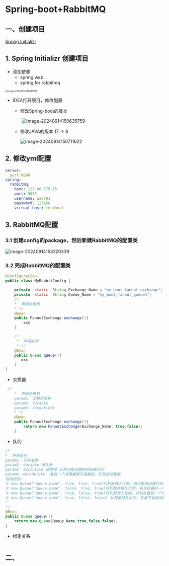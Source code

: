 # Spring-boot+RabbitMQ

## 一、创建项目

[Spring Initializr](https://start.spring.io/)

## 1. Spring Initializr 创建项目

- 添加依赖
  - spring web
  - spring for rabbitmq

<img src="C:\Users\Daily\AppData\Roaming\Typora\typora-user-images\image-20240914145647931.png" alt="image-20240914145647931" style="zoom:50%;" />



- IDEA打开项目，修改配置

  - 修改Spring-boot的版本

    ​	![image-20240914150635759](C:\Users\Daily\AppData\Roaming\Typora\typora-user-images\image-20240914150635759.png)

  - 修改JAVA的版本 17 => 8

    ![image-20240914150711622](C:\Users\Daily\AppData\Roaming\Typora\typora-user-images\image-20240914150711622.png)

## 2.  修改yml配置

```yaml
server:
  port:8090
spring:
  rabbitmq:
    host: 123.60.179.15
    port: 5672
    username: user01
    password: 123456
    virtual-host: testhost
```

## 3. RabbitMQ配置

### 3.1 创建config的package，然后新建RabbitMQ的配置类

![image-20240914153320339](C:\Users\Daily\AppData\Roaming\Typora\typora-user-images\image-20240914153320339.png)

### 3.2 完成RabbitMQ的配置类

```java
@Configuration
public class MyRabbitConfig {

    private  static  String Exchange_Name = "my_boot_fanout_exchange";
    private  static  String Queue_Name = "my_boot_fanout_queue1";
    /*
    *  声明交换机
    * */
    @Bean
    public FanoutExchange exchange(){
        xxx
    }

    /*
     *  声明队列
     * */
    @Bean
    public Queue queue(){
       xxx
    }
}
```

- 交换器

```java
 /*
    *  声明交换机
    param1: 交换机名称
    param2: durable
    param3: autodelete
    * */
    @Bean
    public FanoutExchange exchange(){
        return new FanoutExchange(Exchange_Name, true,false);
    }
```

- 队列

```java
/*
*  声明队列
param1: 队列名称
param2: durable 持久新
param3: exclusive 排他性 队列只能创建他的连接访问
param4：autodelete  最后一个消费者断开连接后，队列自动删除
自由组合: 
① new Queue("queue_name", true, true, true)队列是持久化的，但只能由创建它的连接访问，并且在连接关闭时自动删除。
② new Queue("queue_name", false, true, true)队列是非持久化的，并且在最后一个消费者断开连接后自动删除。
③ new Queue("queue_name", true, false, true)队列是持久化的，并且在最后一个消费者断开连接后自动删除。
⑤ new Queue("queue_name", true, false, false) 队列是持久化的，并且不会自动删除。
*  
*/ 
@Bean
public Queue queue(){
    return new Queue(Queue_Name,true,false,false);
}
```

- 绑定关系

```java
```

## 二、



​	